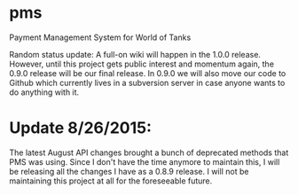 pms
===

Payment Management System for World of Tanks

Random status update: A full-on wiki will happen in the 1.0.0 release. However, until this project gets public interest and momentum again, the 0.9.0 release will be our final release. In 0.9.0 we will also move our code to Github which currently lives in a subversion server in case anyone wants to do anything with it.

Update 8/26/2015: 
==
The latest August API changes brought a bunch of deprecated methods that PMS was using. Since I don't have the time anymore to maintain this, I will be releasing all the changes I have as a 0.8.9 release. I will not be maintaining this project at all for the foreseeable future.
